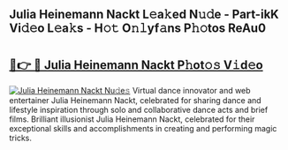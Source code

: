 ## Julia Heinemann Nackt L𝚎a𝚔ed N𝚞𝚍e - Part-ikK Vi𝚍𝚎o L𝚎a𝚔s - H𝚘𝚝 O𝚗𝚕yf𝚊ns P𝚑𝚘tos ReAu0

# <h2><a href="http://kf2t8t.oniu.top/?m=Julia+Heinemann+Nackt">🔗👉 🔴 Julia Heinemann Nackt P𝚑ot𝚘𝚜 V𝚒d𝚎o</a></h2>

[![Julia Heinemann Nackt Nu𝚍e𝚜](https://i.imgur.com/0qMVB7G.gif)](http://kf2t8t.oniu.top/?m=Julia+Heinemann+Nackt)
Virtual dance innovator and web entertainer Julia Heinemann Nackt, celebrated for sharing dance and lifestyle inspiration through solo and collaborative dance acts and brief films. Brilliant illusionist Julia Heinemann Nackt, celebrated for their exceptional skills and accomplishments in creating and performing magic tricks.  
